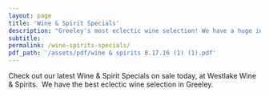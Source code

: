 ```yaml
---
layout: page
title: 'Wine & Spirit Specials'
description: "Greeley's most eclectic wine selection! We have a huge inventory to choose from, both foreign and domestic."
subtitle:
permalink: /wine-spirits-specials/
pdf_path: '/assets/pdf/wine & spirits 8.17.16 (1) (1).pdf'
---
```



Check out our latest Wine & Spirit Specials on sale today, at Westlake Wine & Spirits.  We have the best eclectic wine selection in Greeley.